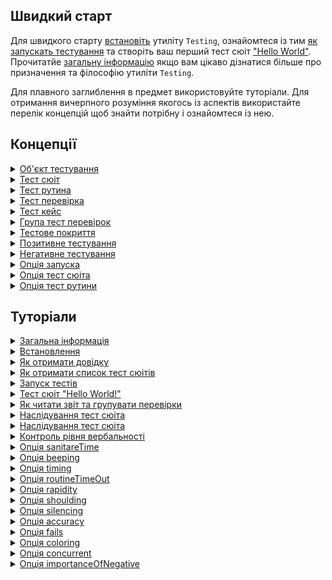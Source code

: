 ## Швидкий старт

Для швидкого старту [встановіть](<./tutorial/Installation.md>) утиліту `Testing`, ознайомтеся із тим [як запускать тестування](<./tutorial/Running.md>) та створіть ваш перший тест сюіт ["Hello World"](<./tutorial/HelloWorld.md>). Прочитатйе [загальну інформацію](<./tutorial/Abstract.md>) якщо вам цікаво дізнатися більше про призначення та філософію утиліти `Testing`.

Для плавного заглиблення в предмет використовуйте туторіали. Для отримання вичерпного розуміння якогось із аспектів використайте перелік концепцій щоб знайти потрібну і ознайомтеся із нею.

## Концепції

<details><summary><a href="./concept/TestObject.md">
      Об'єкт тестування
  </a></summary>
  Об'єкт тестування - система, коректна робота, якої тестується.
</details>
<details><summary><a href="./concept/TestSuite.md">
      Тест сюіт
  </a></summary>
  Тест сюіт ( тестовий комлект, тестовий набір ) - це набір тест рутин, та тестових данних для тестування об'єкту тестування.
</details>
<details><summary><a href="./concept/TestRoutine.md">
      Тест рутина
  </a></summary>
  Тест рутина - рутина ( функція, метод ) розроблена для тестування, якогось із аспектів об'кту тестування. Тест сюіт розбивається на тест рутини, кожна із котрих виконується незалежно одна від одної. Інструкції тест рутини виконується послідовно та містять в собі тест перевірки, котрі можуть об'єднуватися в тест кейси та можуть мати опис.
</details>
<details><summary><a href="./concept/TestCheck.md">
      Тест перевірка
  </a></summary>
  Тест перевірка - очікування розробника стосовно поведінки об'єкту, що тестується виражене якоюсь умовою. Це найнижча структурна одиниця тестування.
</details>
<details><summary><a href="./concept/TestCase.md">
      Тест кейс
  </a></summary>
  Тест кейс або група тест перевірок - це одна або декілька тест перевірок із супровідним кодом поєднаних в логічну структурну одиницю для перевірки функціональності якогось аспекту об'єкту, що тестується.
</details>
<details><summary><a href="./concept/TestCase.md">
      Група тест перевірок
  </a></summary>
  Тест кейс або група тест перевірок - це одна або декілька тест перевірок із супровідним кодом поєднаних в логічну структурну одиницю для перевірки функціональності якогось аспекту об'єкту, що тестується.
</details>
<details><summary><a href="./concept/TestCoverage.md">
      Тестове покриття
  </a></summary>
  Тестове покриття — метрика тестування програмного забезпечення, що визначається відсотком тестованого вихідного коду програми.
</details>
<details><summary><a href="./concept/TestCheck.md#Позитивне-тестування">
      Позитивне тестування
  </a></summary>
  Тестування коректності роботи об'єкта тестування за нормальних умов, при відсутності помилок в вхідних даних та нормальному стані.
</details>
<details><summary><a href="./concept/TestCheck.md#Негативне-тестування">
      Негативне тестування
  </a></summary>
  Тестування коректності обробки об'єктом тестування помилкових даних чи помилкового стану.
</details>
<details><summary><a href="./concept/TestOption.md#Опція-запуска">
      Опція запуска
  </a></summary>
  Параметр для керування процесом тестування, який передається через команду запуску. Опції тестування застосовується до кожного тест сюіта.
</details>
<details><summary><a href="./concept/TestOption.md#Опція-тест-сюіта">
      Опція тест сюіта
  </a></summary>
  Параметр для керування процесом тестування, який вказується в коді визначення тест сюіта. Такі опції переписують значення за замовучуванням і, в свою чергу, можуть бути переписані опціями запуску.
</details>
<details><summary><a href="./concept/TestOption.md#Опція-тест-рутини">
      Опція тест рутини
  </a></summary>
  Параметр для керування процесом тестування заданий в окремій тест рутині.
</details>

## Туторіали

<details><summary><a href="./tutorial/Abstract.md">
      Загальна інформація
  </a></summary>
  Загальна інформація про утиліту Testing.
</details>
<details><summary><a href="./tutorial/Installation.md">
      Встановлення
  </a></summary>
  Процедура встановлення утиліти Testing.
</details>
<details><summary><a href="./tutorial/Help.md">
      Як отримати довідку
  </a></summary>
  Як отримати загальну довідку.
</details>
<details><summary><a href="./tutorial/HelpSuitesList.md">
      Як отримати список тест сюітів
  </a></summary>
  Як отримати інформацію про тест-сюіти.
</details>
<details><summary><a href="./tutorial/Running.md">
      Запуск тестів
  </a></summary>
  Як запускати тестування окремих тест сюітів та тестування скопом.
</details>
<details><summary><a href="./tutorial/HelloWorld.md">
      Тест сюіт "Hello World!"
  </a></summary>
  Створення простого тест сюіта.
</details>
<details><summary><a href="./tutorial/Report.md">
      Як читати звіт та групувати перевірки
  </a></summary>
  Як читати звіт тестування та групувати тест перевірки в групи та тест кейси. Як опис відображається в звіті.
</details>
<details><summary><a href="./tutorial/SuiteInheritance.md">
      Наслідування тест сюіта
  </a></summary>
  Наслідування одного тест сюіта іншим.
</details>
<details><summary><a href="./tutorial/SuiteInheritance.md">
      Наслідування тест сюіта
  </a></summary>
  Як використовувати наслідування від декількох тест сюітів.
</details>
<details><summary><a href="./tutorial/Verbosity.md">
      Контроль рівня вербальності
  </a></summary>
  Зміна кількості виведеної інформації опцією verbosity.
</details>
<details><summary><a href="./tutorial/OptionSanitareTime.md">
      Опція sanitareTime
  </a></summary>
  Регулювання часу на завершення виконання асинхронних перевірок.
</details>
<details><summary><a href="./tutorial/OptionBeeping.md">
      Опція beeping
  </a></summary>
  Сигналізація про закінчення тестування.
</details>
<details><summary><a href="./tutorial/OptionTiming.md">
      Опція timing
  </a></summary>
  Ввімкнення підрахунку часу тестування.
</details>
<details><summary><a href="./tutorial/OptionRoutineTimeOut.md">
      Опція routineTimeOut
  </a></summary>
  Як задати час на виконання тест рутини.
</details>
<details><summary><a href="./tutorial/OptionRapidity.md">
      Опція rapidity
  </a></summary>
  Як встановити пріоритет виконання тест рутини та керувати проходженням тестування.
</details>
<details><summary><a href="./tutorial/OptionShoulding.md">
      Опція shoulding
  </a></summary>
  Як вимкнути перевірки з should*.
</details>
<details><summary><a href="./tutorial/OptionSilencing.md">
      Опція silencing
  </a></summary>
  Фільтрування звіту тестування від сторонніх включень.
</details>
<details><summary><a href="./tutorial/OptionAccuracy.md">
      Опція accuracy
  </a></summary>
  Як врахувати точність обчислень при порівнянні числових значень.
</details>
<details><summary><a href="./tutorial/OptionFails.md">
      Опція fails
  </a></summary>
  Як завершити тестування при досягненні деякого числа провалених тестів.
</details>
<details><summary><a href="./tutorial/OptionColoring.md">
      Опція coloring
  </a></summary>
  Використання кольорового звіту.
</details>
<details><summary><a href="./tutorial/OptionConcurrent.md">
      Опція concurrent
  </a></summary>
  Як запустити паралельне виконання тест сюітів.
</details>
<details><summary><a href="./tutorial/OptionImportanceOfNegative.md">
      Опція importanceOfNegative
  </a></summary>
  Як отримати більше інформації про провалені тести.
</details>
